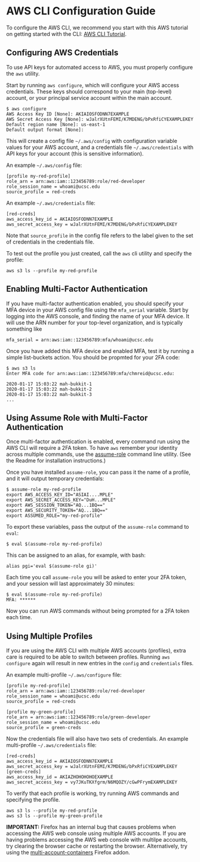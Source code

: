 # AWS CLI Configuration Guide

To configure the AWS CLI, we recommend you start with this AWS tutorial on getting started
with the CLI: [AWS CLI Tutorial](http://docs.aws.amazon.com/cli/latest/userguide/cli-chap-getting-started.html).

## Configuring AWS Credentials

To use API keys for automated access to AWS, you must properly configure the `aws` utility.

Start by running `aws configure`, which will configure your AWS access credentials. These
keys should correspond to your main (top-level) account, or your principal service account
within the main account.

```
$ aws configure
AWS Access Key ID [None]: AKIAIOSFODNN7EXAMPLE
AWS Secret Access Key [None]: wJalrXUtnFEMI/K7MDENG/bPxRfiCYEXAMPLEKEY
Default region name [None]: us-east-1
Default output format [None]:
```

This will create a config file `~/.aws/config` with configuration variable values for your AWS account,
and a credentials file `~/.aws/credentials` with API keys for your account (this is sensitive information).

An example `~/.aws/config` file:

```
[profile my-red-profile]
role_arn = arn:aws:iam::123456789:role/red-developer
role_session_name = whoami@ucsc.edu
source_profile = red-creds
```

An example `~/.aws/credentials` file:

```
[red-creds]
aws_access_key_id = AKIAIOSFODNN7EXAMPLE
aws_secret_access_key = wJalrXUtnFEMI/K7MDENG/bPxRfiCYEXAMPLEKEY
```

Note that `source_profile` in the config file refers to the label given to the set of credentials
in the credentials file.

To test out the profile you just created, call the `aws` cli utility and specify the profile:

```
aws s3 ls --profile my-red-profile
```

## Enabling Multi-Factor Authentication

If you have multi-factor authentication enabled, you should specify your MFA device
in your AWS config file using the `mfa_serial` variable. Start by logging into the
AWS console, and finding the name of your MFA device. It will use the ARN number for
your top-level organization, and is typically something like

```
mfa_serial = arn:aws:iam::123456789:mfa/whoami@ucsc.edu
```

Once you have added this MFA device and enabled MFA, test it by running a simple
list-buckets action. You should be propmted for your 2FA code:

```
$ aws s3 ls
Enter MFA code for arn:aws:iam::123456789:mfa/chmreid@ucsc.edu:

2020-01-17 15:03:22 mah-bukkit-1
2020-01-17 15:03:22 mah-bukkit-2
2020-01-17 15:03:22 mah-bukkit-3
...
```

## Using Assume Role with Multi-Factor Authentication

Once multi-factor authentication is enabled, every command run using the AWS CLI will
require a 2FA token. To have `aws` remember your identity across multiple commands,
use the [assume-role](https://github.com/remind101/assume-role) command line utility.
(See the Readme for installation instructions.)

Once you have installed `assume-role`, you can pass it the name of a profile, and it
will output temporary credentials:

```
$ assume-role my-red-profile
export AWS_ACCESS_KEY_ID="ASIAI....MPLE"
export AWS_SECRET_ACCESS_KEY="DuH...MPLE"
export AWS_SESSION_TOKEN="AQ...1BQ=="
export AWS_SECURITY_TOKEN="AQ...1BQ=="
export ASSUMED_ROLE="my-red-profile"
```

To export these variables, pass the output of the `assume-role` command to `eval`:

```
$ eval $(assume-role my-red-profile)
```

This can be assigned to an alias, for example, with bash:

```
alias pgi='eval $(assume-role gi)'
```

Each time you call `assume-role` you will be asked to enter your 2FA token, and your
session will last approximately 30 minutes:

```
$ eval $(assume-role my-red-profile)
MFA: ******
```

Now you can run AWS commands without being prompted for a 2FA token each time.

## Using Multiple Profiles

If you are using the AWS CLI with multiple AWS accounts (profiles), extra care is required
to be able to switch between profiles. Running `aws configure` again will result in new entries
in the `config` and `credentials` files.

An example multi-profile `~/.aws/configure` file:

```
[profile my-red-profile]
role_arn = arn:aws:iam::123456789:role/red-developer
role_session_name = whoami@ucsc.edu
source_profile = red-creds

[profile my-green-profile]
role_arn = arn:aws:iam::123456789:role/green-developer
role_session_name = whoami@ucsc.edu
source_profile = green-creds
```

Now the credentials file will also have two sets of credentials.
An example multi-profile `~/.aws/credentials` file:

```
[red-creds]
aws_access_key_id = AKIAIOSFODNN7EXAMPLE
aws_secret_access_key = wJalrXUtnFEMI/K7MDENG/bPxRfiCYEXAMPLEKEY
[green-creds]
aws_access_key_id = AKIAZHOHOHOHOEXAMPLE
aws_secret_access_key = vy7JKuTKXfgrm/N6MQOZY/cGwPFrymEXAMPLEKEY
```

To verify that each profile is working, try running AWS commands
and specifying the profile.

```
aws s3 ls --profile my-red-profile
aws s3 ls --profile my-green-profile
```

**IMPORTANT:** Firefox has an internal bug that causes problems when accessing the
AWS web console using multiple AWS accounts. If you are having problems accessing the
AWS web console with multilpe accounts, try clearing the browser cache or restarting
the browser. Alternatively, try using the
[multi-account-containers](https://addons.mozilla.org/en-US/firefox/addon/multi-account-containers/)
Firefox addon.
